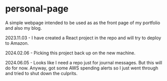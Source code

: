 # personal-page

A simple webpage intended to be used as as the front page of my portfolio and also my blog. 

2023.11.03 - I have created a React project in the repo and will try to deploy to Amazon.

2024.02.06 - Picking this project back up on the new machine.

2024.06.05 - Looks like I need a repo just for journal messages. But this will do for now. Anyway, got some AWS spending alerts so I just went through and tried to shut down the culprits. 
